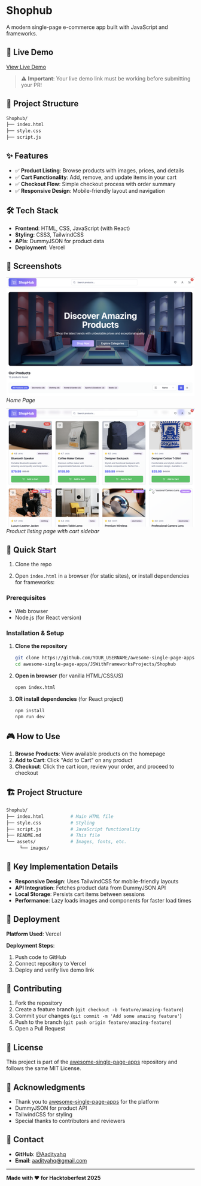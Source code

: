 # Shophub

A modern single-page e-commerce app built with JavaScript and frameworks.

## 🚀 Live Demo

[View Live Demo](https://shophub-web.netlify.app/)

> ⚠️ **Important**: Your live demo link must be working before submitting your PR!

## 📁 Project Structure

```bash
Shophub/
├── index.html
├── style.css
├── script.js
```

## ✨ Features

- ✅ **Product Listing**: Browse products with images, prices, and details
- ✅ **Cart Functionality**: Add, remove, and update items in your cart
- ✅ **Checkout Flow**: Simple checkout process with order summary
- ✅ **Responsive Design**: Mobile-friendly layout and navigation

## 🛠️ Tech Stack

- **Frontend**: HTML, CSS, JavaScript (with React)
- **Styling**: CSS3, TailwindCSS
- **APIs**: DummyJSON for product data
- **Deployment**: Vercel

## 📱 Screenshots

![Screenshot 1](./src/assets/screenshot1.png)
*Home Page*

![Screenshot 2](./src/assets/screenshot2.png)
*Product listing page with cart sidebar*


## 🏁 Quick Start

1. Clone the repo

2. Open `index.html` in a browser (for static sites), or install dependencies for frameworks:

### Prerequisites

- Web browser
- Node.js (for React version)

### Installation & Setup

1. **Clone the repository**

    ```bash
    git clone https://github.com/YOUR_USERNAME/awesome-single-page-apps.git
    cd awesome-single-page-apps/JSWithFrameworksProjects/Shophub
    ```

2. **Open in browser** (for vanilla HTML/CSS/JS)

    ```bash
    open index.html
    ```

3. **OR install dependencies** (for React project)

    ```bash
    npm install
    npm run dev
    ```

## 🎮 How to Use

1. **Browse Products**: View available products on the homepage
2. **Add to Cart**: Click "Add to Cart" on any product
3. **Checkout**: Click the cart icon, review your order, and proceed to checkout

## 🏗️ Project Structure

```bash
Shophub/
├── index.html          # Main HTML file
├── style.css           # Styling
├── script.js           # JavaScript functionality
├── README.md           # This file
└── assets/             # Images, fonts, etc.
     └── images/
```

## 🌟 Key Implementation Details

- **Responsive Design**: Uses TailwindCSS for mobile-friendly layouts
- **API Integration**: Fetches product data from DummyJSON API
- **Local Storage**: Persists cart items between sessions
- **Performance**: Lazy loads images and components for faster load times

## 🚀 Deployment

**Platform Used**: Vercel

**Deployment Steps**:

1. Push code to GitHub
2. Connect repository to Vercel
3. Deploy and verify live demo link

## 🤝 Contributing

1. Fork the repository
2. Create a feature branch (`git checkout -b feature/amazing-feature`)
3. Commit your changes (`git commit -m 'Add some amazing feature'`)
4. Push to the branch (`git push origin feature/amazing-feature`)
5. Open a Pull Request

## 📄 License

This project is part of the [awesome-single-page-apps](https://github.com/Mystify7777/awesome-single-page-apps) repository and follows the same MIT License.

## 🙏 Acknowledgments

- Thank you to [awesome-single-page-apps](https://github.com/Mystify7777/awesome-single-page-apps) for the platform
- DummyJSON for product API
- TailwindCSS for styling
- Special thanks to contributors and reviewers

## 📧 Contact

- **GitHub**: [@Aadityahq](https://github.com/Aadityahq)
- **Email**:  aadityahq@gmail.com

---

**Made with ❤️ for Hacktoberfest 2025**